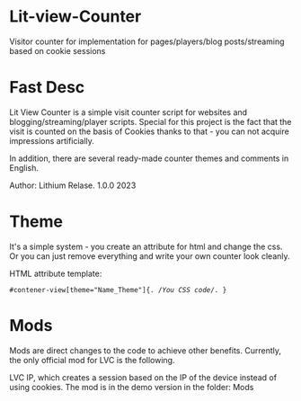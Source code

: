 # Lit-view-Counter
Visitor counter for implementation for pages/players/blog posts/streaming based on cookie sessions


# Fast Desc

Lit View Counter is a simple visit counter script for websites and blogging/streaming/player scripts. 
Special for this project is the fact that the visit is counted on the basis of Cookies thanks to that - you can not acquire impressions artificially. 

In addition, there are several ready-made counter themes and comments in English.

Author: Lithium
Relase. 1.0.0
2023

# Theme

It's a simple system - you create an attribute for html and change the css. Or you can just remove everything and write your own counter look cleanly.

HTML attribute template:

<code>#contener-view[theme="Name_Theme"]{.
		/*You CSS code*/.
	}
 </code>
# Mods
Mods are direct changes to the code to achieve other benefits. Currently, the only official mod for LVC is the following. 

LVC IP, which creates a session based on the IP of the device instead of using cookies. The mod is in the demo version in the folder: Mods
